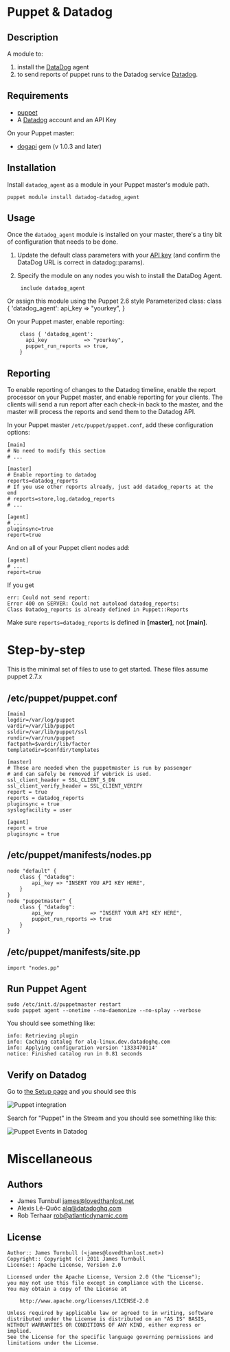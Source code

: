 Puppet & Datadog
================

Description
-----------

A module to:

1. install the [DataDog](http://www.datadoghq.com)  agent
2. to send reports of puppet runs to the Datadog service [Datadog](http://www.datadoghq.com/).

Requirements
------------

* [puppet](http://puppetlabs.com)
* A [Datadog](http://www.datadoghq.com) account and an API Key

On your Puppet master:

* [dogapi](https://rubygems.org/gems/dogapi) gem (v 1.0.3 and later)

Installation
------------

Install `datadog_agent` as a module in your Puppet master's module path.

    puppet module install datadog-datadog_agent

Usage
-----

Once the `datadog_agent` module is installed on your master, there's a tiny bit of configuration
that needs to be done.

1. Update the default class parameters with your [API key](https://app.datadoghq.com/account/settings#api)
   (and confirm the DataDog URL is correct in datadog::params).

2. Specify the module on any nodes you wish to install the DataDog
   Agent.

        include datadog_agent

  Or assign this module using the Puppet 2.6 style Parameterized class:
        class { 'datadog_agent':
          api_key => "yourkey",
        }

  On your Puppet master, enable reporting:

        class { 'datadog_agent':
          api_key            => "yourkey",
          puppet_run_reports => true,
        }

Reporting
---------
To enable reporting of changes to the Datadog timeline, enable the report 
processor on your Puppet master, and enable reporting for your clients. 
The clients will send a run report after each check-in back to the master, 
and the master will process the reports and send them to the Datadog API.


In your Puppet master `/etc/puppet/puppet.conf`, add these configuration options:

    [main]
    # No need to modify this section
    # ...
        
    [master]
    # Enable reporting to datadog
    reports=datadog_reports
    # If you use other reports already, just add datadog_reports at the end
    # reports=store,log,datadog_reports
    # ...
    
    [agent]
    # ...
    pluginsync=true
    report=true
    
And on all of your Puppet client nodes add:

    [agent]
    # ...
    report=true
    
If you get

    err: Could not send report:
    Error 400 on SERVER: Could not autoload datadog_reports:
    Class Datadog_reports is already defined in Puppet::Reports
    
Make sure `reports=datadog_reports` is defined in **[master]**, not **[main]**.

Step-by-step
============

This is the minimal set of files to use to get started. These files assume puppet 2.7.x

/etc/puppet/puppet.conf
-----------------------

    [main]
    logdir=/var/log/puppet
    vardir=/var/lib/puppet
    ssldir=/var/lib/puppet/ssl
    rundir=/var/run/puppet
    factpath=$vardir/lib/facter
    templatedir=$confdir/templates
    
    [master]
    # These are needed when the puppetmaster is run by passenger
    # and can safely be removed if webrick is used.
    ssl_client_header = SSL_CLIENT_S_DN 
    ssl_client_verify_header = SSL_CLIENT_VERIFY
    report = true
    reports = datadog_reports
    pluginsync = true
    syslogfacility = user
    
    [agent]
    report = true
    pluginsync = true

/etc/puppet/manifests/nodes.pp
------------------------------

    node "default" {
        class { "datadog":
            api_key => "INSERT YOU API KEY HERE",
        }
    }
    node "puppetmaster" {
        class { "datadog":
            api_key            => "INSERT YOUR API KEY HERE",
            puppet_run_reports => true
        }
    }

/etc/puppet/manifests/site.pp
-----------------------------

    import "nodes.pp"

Run Puppet Agent
----------------

    sudo /etc/init.d/puppetmaster restart
    sudo puppet agent --onetime --no-daemonize --no-splay --verbose
    
You should see something like:

    info: Retrieving plugin
    info: Caching catalog for alq-linux.dev.datadoghq.com
    info: Applying configuration version '1333470114'
    notice: Finished catalog run in 0.81 seconds

Verify on Datadog
-----------------

Go to [the Setup page](https://app.datadoghq.com/account/settings#integrations) and you should see this

![Puppet integration][puppet-integration]

[puppet-integration]: https://img.skitch.com/20120419-hdd7e9fuxhgeei8y5yr7hyt8e.png

Search for "Puppet" in the Stream and you should see something like this:

![Puppet Events in Datadog][puppet-events]

[puppet-events]: https://img.skitch.com/20120403-bdipicbpquwccwxm2u3cwdc6ar.png

Miscellaneous
=============

Authors
-------

* James Turnbull <james@lovedthanlost.net>
* Alexis Lê-Quôc <alq@datadoghq.com>
* Rob Terhaar <rob@atlanticdynamic.com>

License
-------

    Author:: James Turnbull (<james@lovedthanlost.net>)
    Copyright:: Copyright (c) 2011 James Turnbull
    License:: Apache License, Version 2.0

    Licensed under the Apache License, Version 2.0 (the "License");
    you may not use this file except in compliance with the License.
    You may obtain a copy of the License at

        http://www.apache.org/licenses/LICENSE-2.0

    Unless required by applicable law or agreed to in writing, software
    distributed under the License is distributed on an "AS IS" BASIS,
    WITHOUT WARRANTIES OR CONDITIONS OF ANY KIND, either express or implied.
    See the License for the specific language governing permissions and
    limitations under the License.

